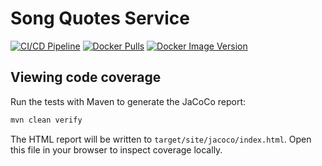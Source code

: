 # Song Quotes Service

[![CI/CD Pipeline](https://github.com/xavelo/song-quotes-service/actions/workflows/ci.yaml/badge.svg)](https://github.com/xavelo/song-quotes-service/actions/workflows/ci.yaml)
[![Docker Pulls](https://img.shields.io/docker/pulls/xavelo/song-quotes-service)](https://hub.docker.com/r/xavelo/song-quotes-service)
[![Docker Image Version](https://img.shields.io/docker/v/xavelo/song-quotes-service?sort=semver)](https://hub.docker.com/r/xavelo/song-quotes-service/tags)

## Viewing code coverage

Run the tests with Maven to generate the JaCoCo report:

```bash
mvn clean verify
```

The HTML report will be written to `target/site/jacoco/index.html`. Open this
file in your browser to inspect coverage locally.
